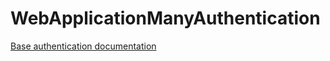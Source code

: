 # WebApplicationManyAuthentication

[Base authentication documentation](https://datatracker.ietf.org/doc/html/rfc7617)
